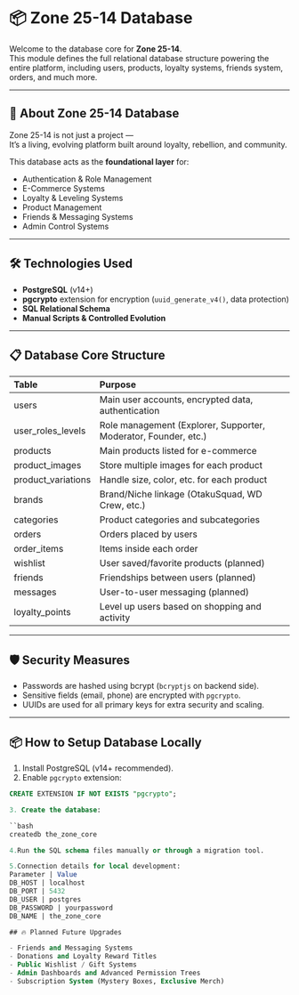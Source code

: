 # 📦 Zone 25-14 Database

Welcome to the database core for **Zone 25-14**.  
This module defines the full relational database structure powering the entire platform, including users, products, loyalty systems, friends system, orders, and much more.

---

## 🧠 About Zone 25-14 Database

Zone 25-14 is not just a project —  
It’s a living, evolving platform built around loyalty, rebellion, and community.

This database acts as the **foundational layer** for:

- Authentication & Role Management
- E-Commerce Systems
- Loyalty & Leveling Systems
- Product Management
- Friends & Messaging Systems
- Admin Control Systems

---

## 🛠️ Technologies Used

- **PostgreSQL** (v14+)
- **pgcrypto** extension for encryption (`uuid_generate_v4()`, data protection)
- **SQL Relational Schema**
- **Manual Scripts & Controlled Evolution**

---

## 📋 Database Core Structure

| Table | Purpose |
|:------|:--------|
| users | Main user accounts, encrypted data, authentication |
| user_roles_levels | Role management (Explorer, Supporter, Moderator, Founder, etc.) |
| products | Main products listed for e-commerce |
| product_images | Store multiple images for each product |
| product_variations | Handle size, color, etc. for each product |
| brands | Brand/Niche linkage (OtakuSquad, WD Crew, etc.) |
| categories | Product categories and subcategories |
| orders | Orders placed by users |
| order_items | Items inside each order |
| wishlist | User saved/favorite products (planned) |
| friends | Friendships between users (planned) |
| messages | User-to-user messaging (planned) |
| loyalty_points | Level up users based on shopping and activity |

---

## 🛡️ Security Measures

- Passwords are hashed using bcrypt (`bcryptjs` on backend side).
- Sensitive fields (email, phone) are encrypted with `pgcrypto`.
- UUIDs are used for all primary keys for extra security and scaling.

---

## 📦 How to Setup Database Locally

1. Install PostgreSQL (v14+ recommended).
2. Enable `pgcrypto` extension:

```sql
CREATE EXTENSION IF NOT EXISTS "pgcrypto";

3. Create the database:

``bash
createdb the_zone_core

4.Run the SQL schema files manually or through a migration tool.

5.Connection details for local development:
Parameter | Value
DB_HOST | localhost
DB_PORT | 5432
DB_USER | postgres
DB_PASSWORD | yourpassword
DB_NAME | the_zone_core

## 🔥 Planned Future Upgrades

- Friends and Messaging Systems
- Donations and Loyalty Reward Titles
- Public Wishlist / Gift Systems
- Admin Dashboards and Advanced Permission Trees
- Subscription System (Mystery Boxes, Exclusive Merch)

